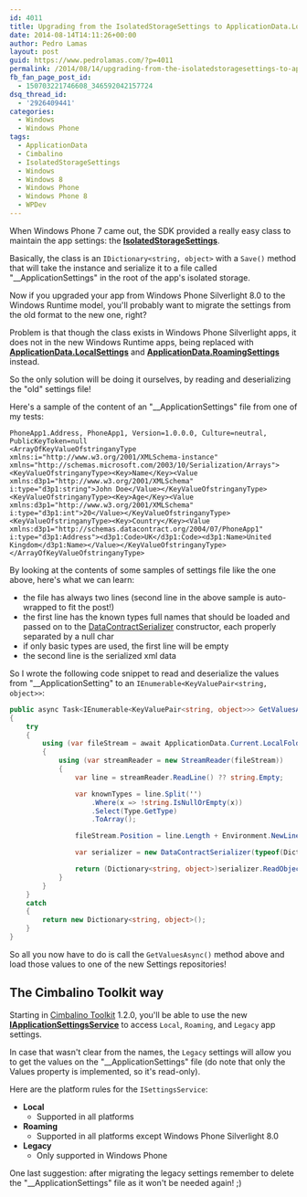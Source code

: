 ```yaml
---
id: 4011
title: Upgrading from the IsolatedStorageSettings to ApplicationData.LocalSettings
date: 2014-08-14T14:11:26+00:00
author: Pedro Lamas
layout: post
guid: https://www.pedrolamas.com/?p=4011
permalink: /2014/08/14/upgrading-from-the-isolatedstoragesettings-to-applicationdata-localsettings/
fb_fan_page_post_id:
  - 150703221746608_346592042157724
dsq_thread_id:
  - '2926409441'
categories:
  - Windows
  - Windows Phone
tags:
  - ApplicationData
  - Cimbalino
  - IsolatedStorageSettings
  - Windows
  - Windows 8
  - Windows Phone
  - Windows Phone 8
  - WPDev
---
```


When Windows Phone 7 came out, the SDK provided a really easy class to maintain the app settings: the [**IsolatedStorageSettings**](http://msdn.microsoft.com/en-us/library/windows/apps/system.io.isolatedstorage.isolatedstoragesettings%28v=vs.105%29.aspx).

Basically, the class is an `IDictionary<string, object>` with a `Save()` method that will take the instance and serialize it to a file called "\_\_ApplicationSettings" in the root of the app's isolated storage.

Now if you upgraded your app from Windows Phone Silverlight 8.0 to the Windows Runtime model, you'll probably want to migrate the settings from the old format to the new one, right?

Problem is that though the class exists in Windows Phone Silverlight apps, it does not in the new Windows Runtime apps, being replaced with [**ApplicationData.LocalSettings**](http://msdn.microsoft.com/library/windows/apps/windows.storage.applicationdata.localsettings.aspx) and [**ApplicationData.RoamingSettings**](http://msdn.microsoft.com/en-us/library/windows/apps/windows.storage.applicationdata.roamingsettings.aspx) instead.

So the only solution will be doing it ourselves, by reading and deserializing the "old" settings file!

Here's a sample of the content of an "\_\_ApplicationSettings" file from one of my tests:

```text
PhoneApp1.Address, PhoneApp1, Version=1.0.0.0, Culture=neutral, PublicKeyToken=null
<ArrayOfKeyValueOfstringanyType xmlns:i="http://www.w3.org/2001/XMLSchema-instance" xmlns="http://schemas.microsoft.com/2003/10/Serialization/Arrays"><KeyValueOfstringanyType><Key>Name</Key><Value xmlns:d3p1="http://www.w3.org/2001/XMLSchema" i:type="d3p1:string">John Doe</Value></KeyValueOfstringanyType><KeyValueOfstringanyType><Key>Age</Key><Value xmlns:d3p1="http://www.w3.org/2001/XMLSchema" i:type="d3p1:int">20</Value></KeyValueOfstringanyType><KeyValueOfstringanyType><Key>Country</Key><Value xmlns:d3p1="http://schemas.datacontract.org/2004/07/PhoneApp1" i:type="d3p1:Address"><d3p1:Code>UK</d3p1:Code><d3p1:Name>United Kingdom</d3p1:Name></Value></KeyValueOfstringanyType></ArrayOfKeyValueOfstringanyType>
```

By looking at the contents of some samples of settings file like the one above, here's what we can learn:

- the file has always two lines (second line in the above sample is auto-wrapped to fit the post!)
- the first line has the known types full names that should be loaded and passed on to the [DataContractSerializer](http://msdn.microsoft.com/en-us/library/windows/apps/system.runtime.serialization.datacontractserializer%28v=vs.105%29.aspx) constructor, each properly separated by a null char
- if only basic types are used, the first line will be empty
- the second line is the serialized xml data

So I wrote the following code snippet to read and deserialize the values from "\_\_ApplicationSetting" to an `IEnumerable<KeyValuePair<string, object>>`:

```csharp
public async Task<IEnumerable<KeyValuePair<string, object>>> GetValuesAsync()
{
    try
    {
        using (var fileStream = await ApplicationData.Current.LocalFolder.OpenStreamForReadAsync("__ApplicationSettings"))
        {
            using (var streamReader = new StreamReader(fileStream))
            {
                var line = streamReader.ReadLine() ?? string.Empty;

                var knownTypes = line.Split('')
                    .Where(x => !string.IsNullOrEmpty(x))
                    .Select(Type.GetType)
                    .ToArray();

                fileStream.Position = line.Length + Environment.NewLine.Length;

                var serializer = new DataContractSerializer(typeof(Dictionary<string, object>), knownTypes);

                return (Dictionary<string, object>)serializer.ReadObject(fileStream);
            }
        }
    }
    catch
    {
        return new Dictionary<string, object>();
    }
}
```

So all you now have to do is call the `GetValuesAsync()` method above and load those values to one of the new Settings repositories!

## The Cimbalino Toolkit way

Starting in [Cimbalino Toolkit](http://cimbalino.org) 1.2.0, you'll be able to use the new [**IApplicationSettingsService**](https://github.com/Cimbalino/Cimbalino-Toolkit/blob/master/src/Cimbalino.Toolkit.Core%20%28Portable%29/Services/IApplicationSettingsService.cs) to access `Local`, `Roaming`, and `Legacy` app settings.

In case that wasn't clear from the names, the `Legacy` settings will allow you to get the values on the "\_\_ApplicationSettings" file (do note that only the Values property is implemented, so it's read-only).

Here are the platform rules for the `ISettingsService`:

- **Local**
  - Supported in all platforms
- **Roaming**
  - Supported in all platforms except Windows Phone Silverlight 8.0
- **Legacy**
  - Only supported in Windows Phone

One last suggestion: after migrating the legacy settings remember to delete the "\_\_ApplicationSettings" file as it won't be needed again! ;)
